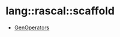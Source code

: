 # lang::rascal::scaffold


   * [GenOperators](../../../../Library/lang/rascal/scaffold/GenOperators.md)